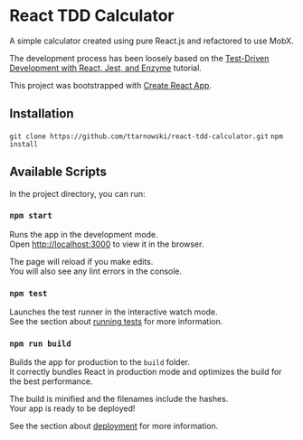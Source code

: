 # React TDD Calculator
A simple calculator created using pure React.js and refactored to use MobX.

The development process has been loosely based on the [Test-Driven Development with React, Jest, and Enzyme](https://testdriven.io/blog/tdd-with-react-jest-and-enzyme-part-one/) tutorial.

This project was bootstrapped with [Create React App](https://github.com/facebook/create-react-app).

## Installation

`git clone https://github.com/ttarnowski/react-tdd-calculator.git`
`npm install`

## Available Scripts

In the project directory, you can run:

### `npm start`

Runs the app in the development mode.<br>
Open [http://localhost:3000](http://localhost:3000) to view it in the browser.

The page will reload if you make edits.<br>
You will also see any lint errors in the console.

### `npm test`

Launches the test runner in the interactive watch mode.<br>
See the section about [running tests](https://facebook.github.io/create-react-app/docs/running-tests) for more information.

### `npm run build`

Builds the app for production to the `build` folder.<br>
It correctly bundles React in production mode and optimizes the build for the best performance.

The build is minified and the filenames include the hashes.<br>
Your app is ready to be deployed!

See the section about [deployment](https://facebook.github.io/create-react-app/docs/deployment) for more information.
